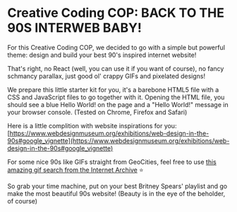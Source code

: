 # Creative Coding COP: BACK TO THE 90S INTERWEB BABY!

For this Creative Coding COP, we decided to go with a simple but powerful theme: design and build your best 90's inspired internet website!

That's right, no React (well, you can use it if you want of course), no fancy schmancy parallax, just good ol' crappy GIFs and pixelated designs!

We prepare this little starter kit for you, it's a barebone HTML5 file with a CSS and JavaScript files to go together with it.
Opening the HTML file, you should see a blue Hello World! on the page and a "Hello World!" message in your browser console. (Tested on Chrome, Firefox and Safari)

Here is a little complition with website inspirations for you: [https://www.webdesignmuseum.org/exhibitions/web-design-in-the-90s#google_vignette](https://www.webdesignmuseum.org/exhibitions/web-design-in-the-90s#google_vignette)

For some nice 90s like GIFs straight from GeoCities, feel free to use [this amazing gif search from the Internet Archive](https://gifcities.org/) ⭐️


So grab your time machine, put on your best Britney Spears' playlist and go make the most beautiful 90s website! (Beauty is in the eye of the beholder, of course)
